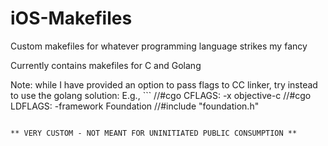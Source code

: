 # iOS-Makefiles
Custom makefiles for whatever programming language strikes my fancy

Currently contains makefiles for C and Golang

Note: while I have provided an option to pass flags to CC linker, try instead to use the golang solution:
E.g., ```
//#cgo CFLAGS: -x objective-c
//#cgo LDFLAGS: -framework Foundation
//#include "foundation.h"
```

** VERY CUSTOM - NOT MEANT FOR UNINITIATED PUBLIC CONSUMPTION **

